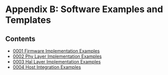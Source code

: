 # Appendix B: Software Examples and Templates

## Contents

- [0001 Firmware Implementation Examples](0001-firmware-implementation-examples/README.md)
- [0002 Phy Layer Implementation Examples](0002-phy-layer-implementation-examples/README.md)
- [0003 Hal Layer Implementation Examples](0003-hal-layer-implementation-examples/README.md)
- [0004 Host Integration Examples](0004-host-integration-examples/README.md)
